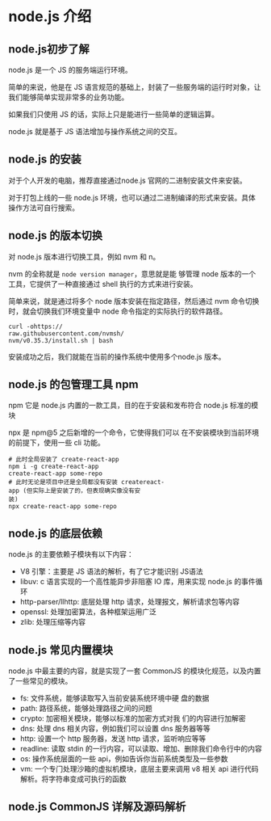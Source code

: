 # node.js 介绍

## node.js初步了解
node.js 是⼀个 JS 的服务端运⾏环境。

简单的来说，他是在 JS 语⾔规范的基础上，封装了⼀些服务端的运⾏时对象，让我们能够简单实现⾮常多的业务功能。

如果我们只使⽤ JS 的话，实际上只是能进⾏⼀些简单的逻辑运算。

node.js 就是基于 JS 语法增加与操作系统之间的交互。

## node.js 的安装
对于个⼈开发的电脑，推荐直接通过node.js 官⽹的⼆进制安装⽂件来安装。

对于打包上线的⼀些 node.js 环境，也可以通过⼆进制编译的形式来安装。具体操作方法可自行搜索。

## node.js 的版本切换
对 node.js 版本进⾏切换工具，例如 nvm 和 n。

nvm 的全称就是 `node version manager`，意思就是能
够管理 node 版本的⼀个⼯具，它提供了⼀种直接通过
shell 执⾏的⽅式来进⾏安装。

简单来说，就是通过将多个 node 版本安装在指定路径，然后通过 nvm 命令切换时，就会切换我们环境变量中 node 命令指定的实际执⾏的软件路径。
```shell
curl -ohttps://
raw.githubusercontent.com/nvmsh/
nvm/v0.35.3/install.sh | bash
```
安装成功之后，我们就能在当前的操作系统中使⽤多个node.js 版本。

## node.js 的包管理⼯具 npm

npm 它是 node.js 内置的⼀款⼯具，⽬的在于安装和发布符合 node.js 标准的模块

npx 是 npm@5 之后新增的⼀个命令，它使得我们可以
在不安装模块到当前环境的前提下，使⽤⼀些 cli 功能。

```shell
# 此时全局安装了 create-react-app
npm i -g create-react-app
create-react-app some-repo
# 此时⽆论是项⽬中还是全局都没有安装 createreact-
app (但实际上是安装了的，但表现确实像没有安
装)
npx create-react-app some-repo
```

## node.js 的底层依赖

node.js 的主要依赖⼦模块有以下内容：

- V8 引擎：主要是 JS 语法的解析，有了它才能识别 JS语法
- libuv: c 语⾔实现的⼀个⾼性能异步⾮阻塞 IO 库，⽤来实现 node.js 的事件循环
- http-parser/llhttp: 底层处理 http 请求，处理报⽂，解析请求包等内容
- openssl: 处理加密算法，各种框架运⽤⼴泛
- zlib: 处理压缩等内容

## node.js 常⻅内置模块
node.js 中最主要的内容，就是实现了⼀套 CommonJS
的模块化规范，以及内置了⼀些常⻅的模块。

- fs: ⽂件系统，能够读取写⼊当前安装系统环境中硬
盘的数据
- path: 路径系统，能够处理路径之间的问题
- crypto: 加密相关模块，能够以标准的加密⽅式对我
们的内容进⾏加解密
- dns: 处理 dns 相关内容，例如我们可以设置 dns 服务器等等
- http: 设置⼀个 http 服务器，发送 http 请求，监听响应等等
- readline: 读取 stdin 的⼀⾏内容，可以读取、增加、删除我们命令⾏中的内容
- os: 操作系统层⾯的⼀些 api，例如告诉你当前系统类型及⼀些参数
- vm: ⼀个专⻔处理沙箱的虚拟机模块，底层主要来调⽤ v8 相关 api 进⾏代码解析。将字符串变成可执行的函数

## node.js CommonJS 详解及源码解析

